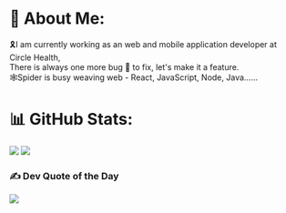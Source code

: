 # 💫 About Me:
🎗️I am currently working as an web and mobile application developer at Circle Health,<br>There is always one more bug 🤖 to fix, let's make it a feature.<br>🕸️Spider is busy weaving web - React, JavaScript, Node, Java......

# 📊 GitHub Stats:
![](https://github-readme-streak-stats.herokuapp.com/?user=Spider-Calvin&theme=dark&hide_border=false)
![](https://github-readme-stats.vercel.app/api/top-langs/?username=Spider-Calvin&theme=dark&hide_border=false&include_all_commits=false&count_private=false&layout=compact)

### ✍️ Dev Quote of the Day
![](https://quotes-github-readme.vercel.app/api?type=horizontal&theme=radical)

<!-- https://gprm.itsvg.in -->

